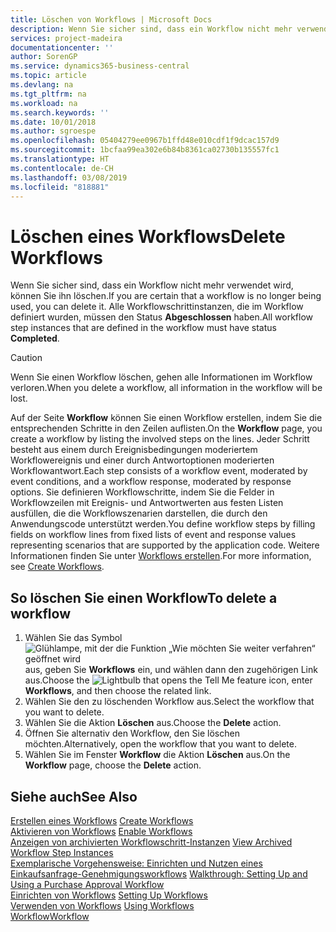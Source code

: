 ```yaml
---
title: Löschen von Workflows | Microsoft Docs
description: Wenn Sie sicher sind, dass ein Workflow nicht mehr verwendet wird, können Sie ihn löschen. Alle Workflowschrittinstanzen, die im Workflow definiert wurden, müssen den Status **Abgeschlossen** haben.
services: project-madeira
documentationcenter: ''
author: SorenGP
ms.service: dynamics365-business-central
ms.topic: article
ms.devlang: na
ms.tgt_pltfrm: na
ms.workload: na
ms.search.keywords: ''
ms.date: 10/01/2018
ms.author: sgroespe
ms.openlocfilehash: 05404279ee0967b1ffd48e010cdf1f9dcac157d9
ms.sourcegitcommit: 1bcfaa99ea302e6b84b8361ca02730b135557fc1
ms.translationtype: HT
ms.contentlocale: de-CH
ms.lasthandoff: 03/08/2019
ms.locfileid: "818881"
---
```

# <a name="delete-workflows"></a><span data-ttu-id="77543-104">Löschen eines Workflows</span><span class="sxs-lookup"><span data-stu-id="77543-104">Delete Workflows</span></span>
<span data-ttu-id="77543-105">Wenn Sie sicher sind, dass ein Workflow nicht mehr verwendet wird, können Sie ihn löschen.</span><span class="sxs-lookup"><span data-stu-id="77543-105">If you are certain that a workflow is no longer being used, you can delete it.</span></span> <span data-ttu-id="77543-106">Alle Workflowschrittinstanzen, die im Workflow definiert wurden, müssen den Status **Abgeschlossen** haben.</span><span class="sxs-lookup"><span data-stu-id="77543-106">All workflow step instances that are defined in the workflow must have status **Completed**.</span></span>  

> [!CAUTION]  
>  <span data-ttu-id="77543-107">Wenn Sie einen Workflow löschen, gehen alle Informationen im Workflow verloren.</span><span class="sxs-lookup"><span data-stu-id="77543-107">When you delete a workflow, all information in the workflow will be lost.</span></span>  

 <span data-ttu-id="77543-108">Auf der Seite **Workflow** können Sie einen Workflow erstellen, indem Sie die entsprechenden Schritte in den Zeilen auflisten.</span><span class="sxs-lookup"><span data-stu-id="77543-108">On the **Workflow** page, you create a workflow by listing the involved steps on the lines.</span></span> <span data-ttu-id="77543-109">Jeder Schritt besteht aus einem durch Ereignisbedingungen moderiertem Workflowereignis und einer durch Antwortoptionen moderierten Workflowantwort.</span><span class="sxs-lookup"><span data-stu-id="77543-109">Each step consists of a workflow event, moderated by event conditions, and a workflow response, moderated by response options.</span></span> <span data-ttu-id="77543-110">Sie definieren Workflowschritte, indem Sie die Felder in Workflowzeilen mit Ereignis- und Antwortwerten aus festen Listen ausfüllen, die die Workflowszenarien darstellen, die durch den Anwendungscode unterstützt werden.</span><span class="sxs-lookup"><span data-stu-id="77543-110">You define workflow steps by filling fields on workflow lines from fixed lists of event and response values representing scenarios that are supported by the application code.</span></span> <span data-ttu-id="77543-111">Weitere Informationen finden Sie unter [Workflows erstellen](across-how-to-create-workflows.md).</span><span class="sxs-lookup"><span data-stu-id="77543-111">For more information, see [Create Workflows](across-how-to-create-workflows.md).</span></span>  

## <a name="to-delete-a-workflow"></a><span data-ttu-id="77543-112">So löschen Sie einen Workflow</span><span class="sxs-lookup"><span data-stu-id="77543-112">To delete a workflow</span></span>  
1.  <span data-ttu-id="77543-113">Wählen Sie das Symbol ![Glühlampe, mit der die Funktion „Wie möchten Sie weiter verfahren“ geöffnet wird](media/ui-search/search_small.png "Wie möchten Sie weiter verfahren?") aus, geben Sie **Workflows** ein, und wählen dann den zugehörigen Link aus.</span><span class="sxs-lookup"><span data-stu-id="77543-113">Choose the ![Lightbulb that opens the Tell Me feature](media/ui-search/search_small.png "Tell me what you want to do") icon, enter **Workflows**, and then choose the related link.</span></span>  
2.  <span data-ttu-id="77543-114">Wählen Sie den zu löschenden Workflow aus.</span><span class="sxs-lookup"><span data-stu-id="77543-114">Select the workflow that you want to delete.</span></span>  
3.  <span data-ttu-id="77543-115">Wählen Sie die Aktion **Löschen** aus.</span><span class="sxs-lookup"><span data-stu-id="77543-115">Choose the **Delete** action.</span></span>  
4.  <span data-ttu-id="77543-116">Öffnen Sie alternativ den Workflow, den Sie löschen möchten.</span><span class="sxs-lookup"><span data-stu-id="77543-116">Alternatively, open the workflow that you want to delete.</span></span>  
5.  <span data-ttu-id="77543-117">Wählen Sie im Fenster **Workflow** die Aktion **Löschen** aus.</span><span class="sxs-lookup"><span data-stu-id="77543-117">On the **Workflow** page, choose the **Delete** action.</span></span>  

## <a name="see-also"></a><span data-ttu-id="77543-118">Siehe auch</span><span class="sxs-lookup"><span data-stu-id="77543-118">See Also</span></span>  
 <span data-ttu-id="77543-119">[Erstellen eines Workflows](across-how-to-create-workflows.md) </span><span class="sxs-lookup"><span data-stu-id="77543-119">[Create Workflows](across-how-to-create-workflows.md) </span></span>  
 <span data-ttu-id="77543-120">[Aktivieren von Workflows](across-how-to-enable-workflows.md) </span><span class="sxs-lookup"><span data-stu-id="77543-120">[Enable Workflows](across-how-to-enable-workflows.md) </span></span>  
 <span data-ttu-id="77543-121">[Anzeigen von archivierten Workflowschritt-Instanzen](across-how-to-view-archived-workflow-step-instances.md) </span><span class="sxs-lookup"><span data-stu-id="77543-121">[View Archived Workflow Step Instances](across-how-to-view-archived-workflow-step-instances.md) </span></span>  
 <span data-ttu-id="77543-122">[Exemplarische Vorgehensweise: Einrichten und Nutzen eines Einkaufsanfrage-Genehmigungsworkflows](walkthrough-setting-up-and-using-a-purchase-approval-workflow.md) </span><span class="sxs-lookup"><span data-stu-id="77543-122">[Walkthrough: Setting Up and Using a Purchase Approval Workflow](walkthrough-setting-up-and-using-a-purchase-approval-workflow.md) </span></span>  
 <span data-ttu-id="77543-123">[Einrichten von Workflows](across-set-up-workflows.md) </span><span class="sxs-lookup"><span data-stu-id="77543-123">[Setting Up Workflows](across-set-up-workflows.md) </span></span>  
 <span data-ttu-id="77543-124">[Verwenden von Workflows](across-use-workflows.md) </span><span class="sxs-lookup"><span data-stu-id="77543-124">[Using Workflows](across-use-workflows.md) </span></span>  
 [<span data-ttu-id="77543-125">Workflow</span><span class="sxs-lookup"><span data-stu-id="77543-125">Workflow</span></span>](across-workflow.md)   
